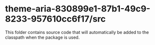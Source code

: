 # theme-aria-830899e1-87b1-49c9-8233-957610cc6f17/src

This folder contains source code that will automatically be added to the classpath when
the package is used.
